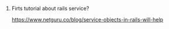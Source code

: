 1. Firts tutorial about rails service?
      
      https://www.netguru.co/blog/service-objects-in-rails-will-help
